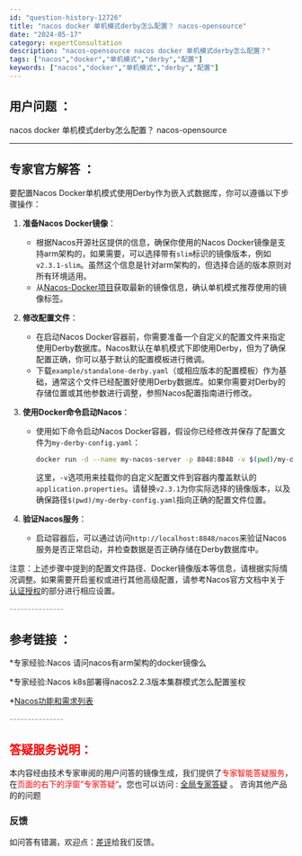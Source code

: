 ```yaml
---
id: "question-history-12726"
title: "nacos docker 单机模式derby怎么配置？ nacos-opensource"
date: "2024-05-17"
category: expertConsultation
description: "nacos-opensource nacos docker 单机模式derby怎么配置？"
tags: ["nacos","docker","单机模式","derby","配置"]
keywords: ["nacos","docker","单机模式","derby","配置"]
---
```


## 用户问题 ： 
 nacos docker 单机模式derby怎么配置？ nacos-opensource 

---------------
## 专家官方解答 ：

要配置Nacos Docker单机模式使用Derby作为嵌入式数据库，你可以遵循以下步骤操作：

1. **准备Nacos Docker镜像**：
   - 根据Nacos开源社区提供的信息，确保你使用的Nacos Docker镜像是支持arm架构的，如果需要，可以选择带有`slim`标识的镜像版本，例如`v2.3.1-slim`。虽然这个信息是针对arm架构的，但选择合适的版本原则对所有环境适用。
   - 从[Nacos-Docker项目](https://github.com/nacos-group/nacos-docker)获取最新的镜像信息，确认单机模式推荐使用的镜像标签。

2. **修改配置文件**：
   - 在启动Nacos Docker容器前，你需要准备一个自定义的配置文件来指定使用Derby数据库。Nacos默认在单机模式下即使用Derby，但为了确保配置正确，你可以基于默认的配置模板进行微调。
   - 下载`example/standalone-derby.yaml`（或相应版本的配置模板）作为基础，通常这个文件已经配置好使用Derby数据库。如果你需要对Derby的存储位置或其他参数进行调整，参照Nacos配置指南进行修改。

3. **使用Docker命令启动Nacos**：
   - 使用如下命令启动Nacos Docker容器，假设你已经修改并保存了配置文件为`my-derby-config.yaml`：
     ```bash
     docker run -d --name my-nacos-server -p 8848:8848 -v $(pwd)/my-derby-config.yaml:/home/nacos/conf/application.properties nacos/nacos-server:v2.3.1
     ```
     这里，`-v`选项用来挂载你的自定义配置文件到容器内覆盖默认的`application.properties`。请替换`v2.3.1`为你实际选择的镜像版本，以及确保路径`$(pwd)/my-derby-config.yaml`指向正确的配置文件位置。

4. **验证Nacos服务**：
   - 启动容器后，可以通过访问`http://localhost:8848/nacos`来验证Nacos服务是否正常启动，并检查数据是否正确存储在Derby数据库中。

注意：上述步骤中提到的配置文件路径、Docker镜像版本等信息，请根据实际情况调整。如果需要开启鉴权或进行其他高级配置，请参考Nacos官方文档中关于[认证授权](https://nacos.io/docs/latest/guide/user/auth/)的部分进行相应设置。


<font color="#949494">---------------</font> 


## 参考链接 ：

*专家经验:Nacos 请问nacos有arm架构的docker镜像么 
 
 *专家经验:Nacos k8s部署得nacos2.2.3版本集群模式怎么配置鉴权 
 
 *[Nacos功能和需求列表](https://nacos.io/docs/latest/archive/feature-list)


 <font color="#949494">---------------</font> 
 


## <font color="#FF0000">答疑服务说明：</font> 

本内容经由技术专家审阅的用户问答的镜像生成，我们提供了<font color="#FF0000">专家智能答疑服务</font>，在<font color="#FF0000">页面的右下的浮窗”专家答疑“</font>。您也可以访问 : [全局专家答疑](https://opensource.alibaba.com/chatBot) 。 咨询其他产品的的问题

### 反馈
如问答有错漏，欢迎点：[差评](https://ai.nacos.io/user/feedbackByEnhancerGradePOJOID?enhancerGradePOJOId=13867)给我们反馈。
